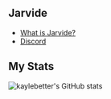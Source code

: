## Jarvide
- [What is Jarvide?](https://github.com/CaedenPH/Jarvide/blob/main/ABOUT.md)
- [Discord](https://discord.gg/9czbgtRVmp)


## My Stats
![kaylebetter's GitHub stats](https://github-readme-stats.vercel.app/api?username=sifte&count_private=true&show_icons=True&theme=merko)
